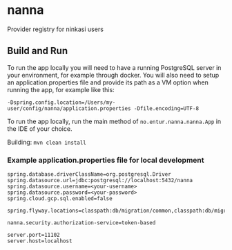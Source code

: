 # nanna

Provider registry for ninkasi users

## Build and Run

To run the app locally you will need to have a running PostgreSQL server in your environment, for example through docker. 
You will also need to setup an application.properties file and provide its path as a VM option when running the app, 
for example like this:

`-Dspring.config.location=/Users/my-user/config/nanna/application.properties -Dfile.encoding=UTF-8`

To run the app locally, run the main method of `no.entur.nanna.nanna.App` in the IDE of your choice.

Building:
`mvn clean install`


### Example application.properties file for local development

```
spring.database.driverClassName=org.postgresql.Driver
spring.datasource.url=jdbc:postgresql://localhost:5432/nanna
spring.datasource.username=<your-username>
spring.datasource.password=<your-password>
spring.cloud.gcp.sql.enabled=false

spring.flyway.locations=classpath:db/migration/common,classpath:db/migration/dev

nanna.security.authorization-service=token-based

server.port=11102
server.host=localhost
```
